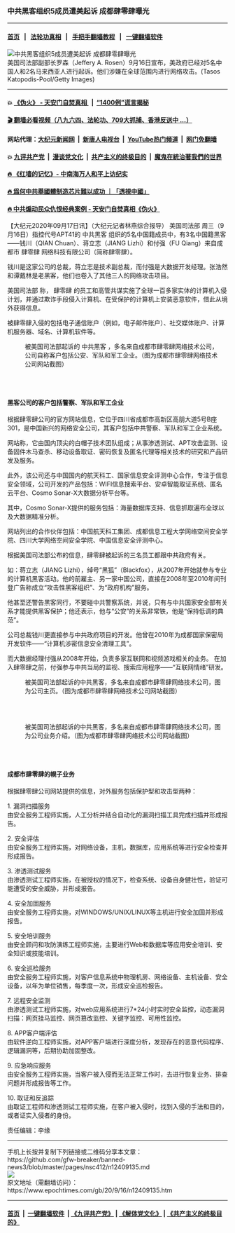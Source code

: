 ### 中共黑客组织5成员遭美起诉 成都肆零肆曝光
------------------------

#### [首页](https://github.com/gfw-breaker/banned-news3/blob/master/README.md) &nbsp;&nbsp;|&nbsp;&nbsp; [法轮功真相](https://github.com/begood0513/basic/blob/master/README.md)  &nbsp;&nbsp;|&nbsp;&nbsp; [手把手翻墙教程](https://github.com/gfw-breaker/guides/wiki)  &nbsp;&nbsp;|&nbsp;&nbsp; [一键翻墙软件](https://github.com/gfw-breaker/nogfw/blob/master/README.md)  



<div><img alt="中共黑客组织5成员遭美起诉 成都肆零肆曝光" class="attachment-djy_600_400 size-djy_600_400 wp-post-image" src="https://i.epochtimes.com/assets/uploads/2020/09/GettyImages-1228546016-1-600x400.jpg"/>
<div class="caption">
 美国司法部副部长罗森（Jeffery A. Rosen）9月16日宣布，美政府已经对5名中国人和2名马来西亚人进行起诉。他们涉嫌在全球范围内进行网络攻击。(Tasos Katopodis-Pool/Getty Images)
</div></div><hr/>

#### 💥 [《伪火》 - 天安门自焚真相 ](http://158.247.195.190:10000/videos/blog/weihuo.html)&nbsp; |&nbsp; [“1400例”谎言揭秘  ](http://158.247.195.190:10000/videos/blog/jiexi1400.html)

#### [ 🎬  翻墙必看视频（八九六四、法轮功、709大抓捕、香港反送中 ...）](https://github.com/gfw-breaker/links/blob/master/banned.md)

#### 网站代理：[大纪元新闻网](http://158.247.195.190:10080/gb/) &nbsp;|&nbsp; [新唐人电视台](http://158.247.195.190:8808/gb/)  &nbsp;|&nbsp; [YouTube热门频道](http://158.247.195.190/youtube.html) &nbsp;|&nbsp; [网门免翻墙](http://158.247.195.190:11000/show.aspx?name=ogHome)

#### 💥 [九评共产党](http://158.247.195.190:10000/videos/res/jiuping/)&nbsp; |&nbsp; [漫谈党文化](http://158.247.195.190:10000/videos/res/mtdwh/)&nbsp; |&nbsp; [共产主义的终极目的](http://158.247.195.190:10000/videos/res/zjmd/)&nbsp; |&nbsp; [魔鬼在統治著我們的世界](http://158.247.195.190:10000/videos/res/TheSpecter/)  

#### [ 🔥  《红墙的记忆》- 中南海万人和平上访纪实](http://158.247.195.190:10000/videos/news/../legend/index.html)

#### [ 🔥  爲何中共舉國體制造芯片難以成功 ｜「透視中國」](http://158.247.195.190:10000/videos/news/don03.html)

#### [ 🔥  中共煽动民众仇恨经典案例 - 天安门自焚真相《伪火》](http://158.247.195.190:10000/videos/news/../blog/index.html)

<div><p>
 【大纪元2020年09月17日讯】（大纪元记者林燕综合报导）
 <ok href="https://www.epochtimes.com/gb/tag/%E7%BE%8E%E5%9B%BD%E5%8F%B8%E6%B3%95%E9%83%A8.html">
  美国司法部
 </ok>
 周三（9月16日）指控代号APT41的
 <ok href="https://www.epochtimes.com/gb/tag/%E4%B8%AD%E5%85%B1%E9%BB%91%E5%AE%A2.html">
  中共黑客
 </ok>
 组织的5名中国籍成员中，有3名中国籍黑客——钱川（QIAN Chuan）、蒋立志（JIANG Lizhi）和付强（FU Qiang）来自成都市
 <ok href="https://www.epochtimes.com/gb/tag/%E8%82%86%E9%9B%B6%E8%82%86.html">
  肆零肆
 </ok>
 网络科技有限公司（简称肆零肆）。
</p>
<p>
 钱川是这家公司的总裁，蒋立志是技术副总裁，而付强是大数据开发经理。张浩然和谭戴林是老黑客，他们也卷入了其他三人的网络攻击项目。
</p>
<p>
 <ok href="https://www.epochtimes.com/gb/tag/%E7%BE%8E%E5%9B%BD%E5%8F%B8%E6%B3%95%E9%83%A8.html">
  美国司法部
 </ok>
 称，
 <ok href="https://www.epochtimes.com/gb/tag/%E8%82%86%E9%9B%B6%E8%82%86.html">
  肆零肆
 </ok>
 的员工和高管共谋实施了全球一百多家实体的计算机入侵计划，并通过欺诈手段侵入计算机、在受保护的计算机上安装恶意软件，借此从境外获得信息。
</p>
<p>
 被肆零肆入侵的包括电子通信账户（例如，电子邮件账户）、社交媒体账户、计算机服务器、域名、计算机软件等。
</p>
<figure class="wp-caption aligncenter" id="attachment_12409156" style="width: 450px">
 <ok href="https://i.epochtimes.com/assets/uploads/2020/09/Screen-Shot-2020-09-16-at-1.19.43-PM.png">
  <img alt="" class="wp-image-12409156 size-medium" src="https://i.epochtimes.com/assets/uploads/2020/09/Screen-Shot-2020-09-16-at-1.19.43-PM-450x259.png"/>
 </ok>
 <br/><figcaption class="wp-caption-text">
  被美国司法部起诉的
  <ok href="https://www.epochtimes.com/gb/tag/%E4%B8%AD%E5%85%B1%E9%BB%91%E5%AE%A2.html">
   中共黑客
  </ok>
  ，多名来自成都市肆零肆网络技术公司，公司自称客户包括公安、军队和军工企业。（图为成都市肆零肆网络技术公司网站截图）
 </figcaption><br/>
</figure><br/>
<h4>
 黑客公司的客户包括警察、军队和军工企业
</h4>
<p>
 根据肆零肆公司的官方网站信息，它位于四川省成都市高新区高朋大道5号B座301，是中国新兴的网络安全公司，其客户包括中共警察、军队和军工企业系统。
</p>
<p>
 网站称，它由国内顶尖的白帽子技术团队组成；从事渗透测试、APT攻击监测、设备固件木马查杀、移动设备取证、密码恢复及匿名代理等相关技术的研究和产品研发及服务。
</p>
<p>
 此外，该公司还与中国国内的航天科工、国家信息安全评测中心合作，专注于信息安全领域，公司开发的产品包括：WIFI信息搜索平台、安卓智能取证系统、匿名云平台、Cosmo Sonar-X大数据分析平台等。
</p>
<p>
 其中，Cosmo Sonar-X提供的服务包括：海量数据库支持、信息抓取遍布全球以及大数据精准分析。
</p>
<p>
 网站列出的合作伙伴包括：中国航天科工集团、成都信息工程大学网络空间安全学院、四川大学网络空间安全学院、中国信息安全评测中心。
</p>
<p>
 根据美国司法部公布的信息，肆零肆被起诉的三名员工都跟中共政府有关。
</p>
<p>
 如：蒋立志（JIANG Lizhi），绰号“黑狐”（Blackfox），从2007年开始就参与专业的计算机黑客活动。他的前雇主、另一家中国公司，直接在2008年至2010年间刊登广告称成立“攻击性黑客组织”、为“政府机构”服务。
</p>
<p>
 他甚至还警告黑客同行，不要碰中共警察系统，并说，只有与中共国家安全部有关系才能提供黑客保护；他还表示，他与“公安”的关系非常铁，他是“保持低调的典范”。
</p>
<p>
 公司总裁钱川更直接参与中共政府项目的开发。他曾在2010年为成都国家保密局开发软件——“计算机涉密信息安全清理工具”。
</p>
<p>
 而大数据经理付强从2008年开始，负责多家互联网和视频游戏相关的业务。 在加入肆零肆之前，付强参与中共当局的监视、搜索应用程序——“互联网情绪”研发。
</p>
<figure class="wp-caption aligncenter" id="attachment_12409155" style="width: 450px">
 <ok href="https://i.epochtimes.com/assets/uploads/2020/09/Screen-Shot-2020-09-16-at-1.14.30-PM.png">
  <img alt="" class="wp-image-12409155 size-medium" src="https://i.epochtimes.com/assets/uploads/2020/09/Screen-Shot-2020-09-16-at-1.14.30-PM-450x226.png"/>
 </ok>
 <br/><figcaption class="wp-caption-text">
  被美国司法部起诉的中共黑客，多名来自成都市肆零肆网络技术公司，图为公司主页。（图为成都市肆零肆网络技术公司网站截图）
 </figcaption><br/>
</figure><br/>
<figure class="wp-caption aligncenter" id="attachment_12409157" style="width: 450px">
 <ok href="https://i.epochtimes.com/assets/uploads/2020/09/Screen-Shot-2020-09-16-at-1.24.31-PM.png">
  <img alt="" class="wp-image-12409157 size-medium" src="https://i.epochtimes.com/assets/uploads/2020/09/Screen-Shot-2020-09-16-at-1.24.31-PM-450x218.png"/>
 </ok>
 <br/><figcaption class="wp-caption-text">
  被美国司法部起诉的中共黑客，多名来自成都市肆零肆网络技术公司，图为公司业务介绍。（图为成都市肆零肆网络技术公司网站截图）
 </figcaption><br/>
</figure><br/>
<h4>
 成都市肆零肆的幌子业务
</h4>
<p>
 根据肆零肆公司网站提供的信息，对外服务包括保护型和攻击型两种：
</p>
<p>
 1. 漏洞扫描服务
 <br/>
 由安全服务工程师实施，人工分析并结合自动化的漏洞扫描工具完成扫描并形成报告。
</p>
<p>
 2. 安全评估
 <br/>
 由安全服务工程师实施，对网络设备，主机，数据库，应用系统等进行安全检查并形成报告。
</p>
<p>
 3. 渗透测试服务
 <br/>
 由渗透测试工程师实施，在被授权的情况下，检查系统、设备自身健壮性，验证可能遭受的安全威胁，并形成报告。
</p>
<p>
 4. 安全加固服务
 <br/>
 由安全服务工程师实施，对WINDOWS/UNIX/LINUX等主机进行安全加固并形成报告。
</p>
<p>
 5. 安全培训服务
 <br/>
 由安全顾问和攻防演练工程师实施，主要进行Web和数据库等应用安全培训、安全知识或技能培训。
</p>
<p>
 6. 安全巡检服务
 <br/>
 由安全服务工程师实施，对客户信息系统中物理机房、网络设备、主机设备、安全设备，以年为单位销售，每季度一次，形成安全巡检报告。
</p>
<p>
 7. 远程安全监测
 <br/>
 由渗透测试工程师实施，对web应用系统进行7*24小时实时安全监控，动态漏洞扫描：网页挂马监控、网页篡改监控、关键字监控、可用性监控。
</p>
<p>
 8. APP客户端评估
 <br/>
 由软件逆向工程师实施，对APP客户端进行深度分析，发现存在的恶意代码程序、逻辑漏洞等，后期协助加固整改。
</p>
<p>
 9. 应急响应服务
 <br/>
 由安全服务工程师实施，当客户被入侵而无法正常工作时，去进行恢复业务、排查问题并形成报告等工作。
</p>
<p>
 10. 取证和反追踪
 <br/>
 由取证工程师和渗透测试工程师实施，在客户被入侵时，找到入侵的手法和目的，或者证实入侵者的身份。
</p>
<p>
 责任编辑：李缘
</p>
<p>
</p>
</div>
<hr/>
手机上长按并复制下列链接或二维码分享本文章：<br/>
https://github.com/gfw-breaker/banned-news3/blob/master/pages/nsc412/n12409135.md <br/>
<a href='https://github.com/gfw-breaker/banned-news3/blob/master/pages/nsc412/n12409135.md'><img src='https://github.com/gfw-breaker/banned-news3/blob/master/pages/nsc412/n12409135.md.png'/></a> <br/>
原文地址（需翻墙访问）：https://www.epochtimes.com/gb/20/9/16/n12409135.htm


------------------------
#### [首页](https://github.com/gfw-breaker/banned-news3/blob/master/README.md) &nbsp;|&nbsp; [一键翻墙软件](https://github.com/gfw-breaker/nogfw/blob/master/README.md) &nbsp;| [《九评共产党》](https://github.com/gfw-breaker/9ping.md/blob/master/README.md#九评之一评共产党是什么) | [《解体党文化》](https://github.com/gfw-breaker/jtdwh.md/blob/master/README.md) | [《共产主义的终极目的》](https://github.com/gfw-breaker/gczydzjmd.md/blob/master/README.md)


<img src='http://gfw-breaker.win/banned-news3/pages/nsc412/n12409135.md' width='0px' height='0px'/>